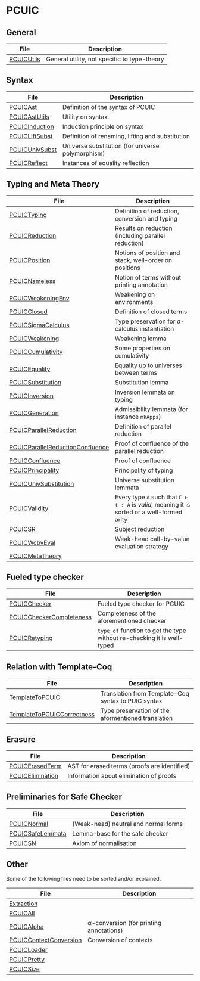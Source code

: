 # PCUIC

## General

| File         | Description                                  |
|--------------|----------------------------------------------|
| [PCUICUtils] | General utility, not specific to type-theory |

[PCUICUtils]: PCUICUtils.v

## Syntax

| File             | Description                                               |
|-----------------|-----------------------------------------------------------|
| [PCUICAst]       | Definition of the syntax of PCUIC                         |
| [PCUICAstUtils]  | Utility on syntax                                         |
| [PCUICInduction] | Induction principle on syntax                             |
| [PCUICLiftSubst] | Definition of renaming, lifting and substitution          |
| [PCUICUnivSubst] | Universe substitution (for universe polymorphism)         |
| [PCUICReflect]   | Instances of equality reflection                          |

[PCUICAst]: PCUICAst.v
[PCUICAstUtils]: PCUICAstUtils.v
[PCUICInduction]: PCUICInduction.v
[PCUICLiftSubst]: PCUICLiftSubst.v
[PCUICUnivSubst]: PCUICUnivSubst.v
[PCUICReflect]: PCUICReflect.v

## Typing and Meta Theory

| File             | Description                                               |
|------------------|-----------------------------------------------------------|
| [PCUICTyping]    | Definition of reduction, conversion and typing            |
| [PCUICReduction] | Results on reduction (including parallel reduction)       |
| [PCUICPosition]  | Notions of position and stack, well-order on positions    |
| [PCUICNameless]  | Notion of terms without printing annotation               |
| [PCUICWeakeningEnv] | Weakening on environments                              |
| [PCUICClosed]    | Definition of closed terms                                |
| [PCUICSigmaCalculus] | Type preservation for σ-calculus instantiation        |
| [PCUICWeakening] | Weakening lemma                                           |
| [PCUICCumulativity] | Some properties on cumulativity                        |
| [PCUICEquality]  | Equality up to universes between terms                    |
| [PCUICSubstitution] | Substitution lemma                                     |
| [PCUICInversion] | Inversion lemmata on typing                               |
| [PCUICGeneration] | Admissibility lemmata  (for instance `mkApps`)           |
| [PCUICParallelReduction] | Definition of parallel reduction                  |
| [PCUICParallelReductionConfluence] | Proof of confluence of the parallel reduction |
| [PCUICConfluence] | Proof of confluence                                      |
| [PCUICPrincipality] | Principality of typing                                 |
| [PCUICUnivSubstitution] | Universe substitution lemmata                      |
| [PCUICValidity] | Every type `A` such that `Γ ⊢ t : A` is *valid*, meaning it is sorted or a well-formed arity |
| [PCUICSR] | Subject reduction |
| [PCUICWcbvEval] | Weak-head call-by-value evaluation strategy |
| [PCUICMetaTheory] |   |


[PCUICTyping]: PCUICTyping.v
[PCUICReduction]: PCUICReduction.v
[PCUICPosition]: PCUICPosition.v
[PCUICNameless]: PCUICNameless.v
[PCUICWeakeningEnv]: PCUICWeakeningEnv.v
[PCUICClosed]: PCUICClosed.v
[PCUICSigmaCalculus]: PCUICSigmaCalculus.v
[PCUICWeakening]: PCUICWeakening.v
[PCUICCumulativity]: PCUICCumulativity.v
[PCUICEquality]: PCUICEquality.v
[PCUICSubstitution]: PCUICSubstitution.v
[PCUICInversion]: PCUICInversion.v
[PCUICGeneration]: PCUICGeneration.v
[PCUICParallelReduction]: PCUICParallelReduction.v
[PCUICParallelReductionConfluence]: PCUICParallelReductionConfluence.v
[PCUICConfluence]: PCUICConfluence.v
[PCUICPrincipality]: PCUICPrincipality.v
[PCUICUnivSubstitution]: PCUICUnivSubstitution.v
[PCUICValidity]: PCUICValidity.v
[PCUICSR]: PCUICSR.v
[PCUICWcbvEval]: PCUICWcbvEval.v
[PCUICMetaTheory]: PCUICMetaTheory.v

## Fueled type checker

| File             | Description                                               |
|------------------|-----------------------------------------------------------|
| [PCUICChecker]   | Fueled type checker for PCUIC                             |
| [PCUICCheckerCompleteness] | Completeness of the aforementioned checker      |
| [PCUICRetyping]  | `type_of` function to get the type without re-checking it is well-typed |

[PCUICChecker]: PCUICChecker.v
[PCUICCheckerCompleteness]: PCUICCheckerCompleteness.v
[PCUICRetyping]: PCUICRetyping.v

## Relation with Template-Coq

| File              | Description                                              |
|-------------------|----------------------------------------------------------|
| [TemplateToPCUIC] | Translation from Template-Coq syntax to PUIC syntax      |
| [TemplateToPCUICCorrectness] | Type preservation of the aformentioned translation |

[TemplateToPCUIC]: TemplateToPCUIC.v
[TemplateToPCUICCorrectness]: TemplateToPCUICCorrectness.v

## Erasure

| File               | Description                                             |
|--------------------|---------------------------------------------------------|
| [PCUICErasedTerm]  | AST for erased terms (proofs are identified)            |
| [PCUICElimination] | Information about elimination of proofs                 |

[PCUICErasedTerm]: PCUICErasedTerm.v
[PCUICElimination]: PCUICElimination.v

## Preliminaries for Safe Checker

| File               | Description                                             |
|--------------------|---------------------------------------------------------|
| [PCUICNormal]      | (Weak-head) neutral and normal forms                    |
| [PCUICSafeLemmata] | Lemma-base for the safe checker                         |
| [PCUICSN]          | Axiom of normalisation                                  |


[PCUICNormal]: PCUICNormal.v
[PCUICSafeLemmata]: PCUICSafeLemmata.v
[PCUICSN]: PCUICSN.v

## Other

Some of the following files need to be sorted and/or explained.

| File               | Description                                             |
|--------------------|---------------------------------------------------------|
| [Extraction]       |                                                         |
| [PCUICAll]         |                                                         |
| [PCUICAlpha]       | α-conversion (for printing annotations)                 |
| [PCUICContextConversion] | Conversion of contexts                            |
| [PCUICLoader]      |                                                         |
| [PCUICPretty]      |                                                         |
| [PCUICSize]        |                                                         |

[Extraction]: Extraction.v
[PCUICAll]: PCUICAll.v
[PCUICAlpha]: PCUICAlpha.v
[PCUICContextConversion]: PCUICContextConversion.v
[PCUICLoader]: PCUICLoader.v
[PCUICPretty]: PCUICPretty.v
[PCUICSize]: PCUICSize.v